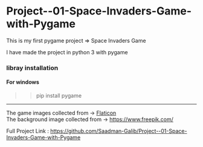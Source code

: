 # Project--01-Space-Invaders-Game-with-Pygame
This is my first pygame project => Space Invaders Game

I have made the project in python 3 with pygame

<h3>libray installation</h3>

#### For windows

>> pip install pygame

___

The game images collected from -> [Flaticon](https://www.flaticon.com "Flaticon")<br>
The background image collected from -> https://www.freepik.com/


Full Project Link : https://github.com/Saadman-Galib/Project--01-Space-Invaders-Game-with-Pygame
